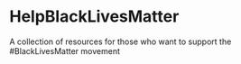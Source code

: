 # HelpBlackLivesMatter
A collection of resources for those who want to support the #BlackLivesMatter movement
